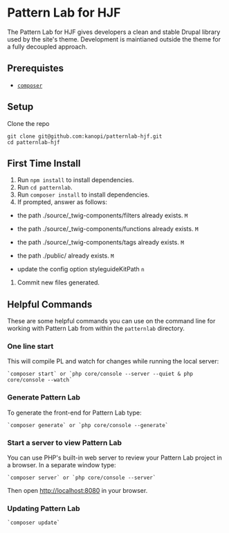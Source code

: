 # Pattern Lab for HJF

The Pattern Lab for HJF gives developers a clean and stable Drupal library used by the site's theme. Development is maintianed outside the theme for a fully decoupled approach.

## Prerequistes 

- [`composer`](https://getcomposer.org)

## Setup

Clone the repo

```
git clone git@github.com:kanopi/patternlab-hjf.git
cd patternlab-hjf
```

## First Time Install

1. Run `npm install` to install dependencies.
1. Run `cd patternlab`.
1. Run `composer install` to install dependencies.
1. If prompted, answer as follows:

- the path ./source/_twig-components/filters already exists. `M`

- the path ./source/_twig-components/functions already exists. `M`

- the path ./source/_twig-components/tags already exists. `M`

- the path ./public/ already exists. `M`

- update the config option styleguideKitPath `n`


1. Commit new files generated.

## Helpful Commands

These are some helpful commands you can use on the command line for working with Pattern Lab from within the `patternlab` directory.

### One line start

This will compile PL and watch for changes while running the local server:

    `composer start` or `php core/console --server --quiet & php core/console --watch`

### Generate Pattern Lab

To generate the front-end for Pattern Lab type:

    `composer generate` or `php core/console --generate`

### Start a server to view Pattern Lab

You can use PHP's built-in web server to review your Pattern Lab project in a browser. In a separate window type:

    `composer server` or `php core/console --server`

Then open [http://localhost:8080](http://localhost:8080) in your browser.

### Updating Pattern Lab

	`composer update`
	